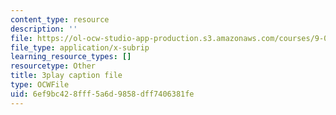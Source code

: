 ```yaml
---
content_type: resource
description: ''
file: https://ol-ocw-studio-app-production.s3.amazonaws.com/courses/9-00sc-introduction-to-psychology-fall-2011/6ef9bc428fff5a6d9858dff7406381fe_lBU64nfe8nM.vtt
file_type: application/x-subrip
learning_resource_types: []
resourcetype: Other
title: 3play caption file
type: OCWFile
uid: 6ef9bc42-8fff-5a6d-9858-dff7406381fe
---
```

